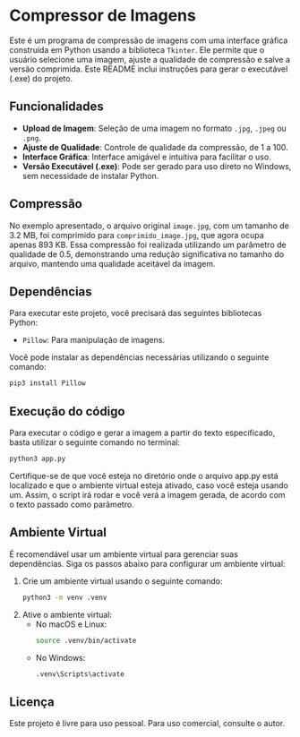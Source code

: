 # Compressor de Imagens

Este é um programa de compressão de imagens com uma interface gráfica construída em Python usando a biblioteca `Tkinter`. Ele permite que o usuário selecione uma imagem, ajuste a qualidade de compressão e salve a versão comprimida. Este README inclui instruções para gerar o executável (.exe) do projeto.

## Funcionalidades

- **Upload de Imagem**: Seleção de uma imagem no formato `.jpg`, `.jpeg` ou `.png`.
- **Ajuste de Qualidade**: Controle de qualidade da compressão, de 1 a 100.
- **Interface Gráfica**: Interface amigável e intuitiva para facilitar o uso.
- **Versão Executável (.exe)**: Pode ser gerado para uso direto no Windows, sem necessidade de instalar Python.

## Compressão

No exemplo apresentado, o arquivo original `image.jpg`, com um tamanho de 3.2 MB, foi comprimido para `comprimido_image.jpg`, que agora ocupa apenas 893 KB. Essa compressão foi realizada utilizando um parâmetro de qualidade de 0.5, demonstrando uma redução significativa no tamanho do arquivo, mantendo uma qualidade aceitável da imagem.

## Dependências

Para executar este projeto, você precisará das seguintes bibliotecas Python:

- `Pillow`: Para manipulação de imagens.

Você pode instalar as dependências necessárias utilizando o seguinte comando:

```bash
pip3 install Pillow
```
## Execução do código

Para executar o código e gerar a imagem a partir do texto especificado, basta utilizar o seguinte comando no terminal:

```bash
python3 app.py
```

Certifique-se de que você esteja no diretório onde o arquivo app.py está localizado e que o ambiente virtual esteja ativado, caso você esteja usando um. Assim, o script irá rodar e você verá a imagem gerada, de acordo com o texto passado como parâmetro.

## Ambiente Virtual

É recomendável usar um ambiente virtual para gerenciar suas dependências. Siga os passos abaixo para configurar um ambiente virtual:

1. Crie um ambiente virtual usando o seguinte comando:
    ```bash
    python3 -m venv .venv
    ```
2. Ative o ambiente virtual:
    - No macOS e Linux:
        ```bash
        source .venv/bin/activate
        ```
    - No Windows:
        ```bash
        .venv\Scripts\activate
        ```

## Licença

Este projeto é livre para uso pessoal. Para uso comercial, consulte o autor.
